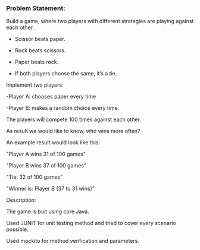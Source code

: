 ### Problem Statement: 

Build a game, where two players with different strategies are playing against each other.  

* Scissor beats paper.  

* Rock beats scissors.  

* Paper beats rock.  

* if both players choose the same, it’s a tie.  

Implement two players:  

-Player A: chooses paper every time  

-Player B: makes a random choice every time.  

The players will compete 100 times against each other.  

As result we would like to know, who wins more often?  

An example result would look like this:  

"Player A wins 31 of 100 games"  

"Player B wins 37 of 100 games"  

"Tie: 32 of 100 games"  

"Winner is: Player B (37 to 31 wins)"  

Description:  

The game is buit using core Java.  

Used JUNIT for unit testing method and tried to cover every scenario possible.

Used mockito for method verification and parameters.  


